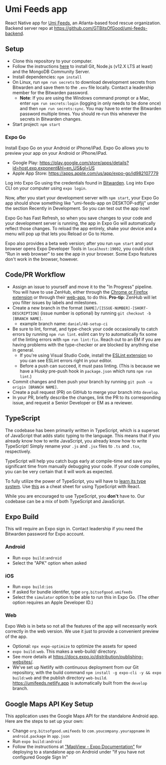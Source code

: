 # Umi Feeds app

React Native app for [Umi Feeds](https://umifeeds.org/), an Atlanta-based food rescue organization. Backend server repo at <https://github.com/GTBitsOfGood/umi-feeds-backend>.

## Setup

- Clone this repository to your computer.
- Follow the instructions [here](https://www.notion.so/gtbitsofgood/Getting-Started-56106473076a47eaa8c863741becbf34) to install Git, Node.js (v12.X LTS at least) and the MongoDB Community Server.
- Install dependencies: `npm install`
- On Linux, run `npm run secrets` to download development secrets from Bitwarden and save them to the `.env` file locally. Contact a leadership member for the Bitwarden password.
  - **Note**: If you are using the Windows command prompt or a Mac, enter `npm run secrets:login` (logging in only needs to be done once) and then `npm run secrets:sync`. You may have to enter the Bitwarden password multiple times. You should re-run this whenever the secrets in Bitwarden changes.
- Start project: `npm start`

### Expo Go

Install Expo Go on your Android or iPhone/iPad. Expo Go allows you to preview your app on your Android or iPhone/iPad.
- Google Play: https://play.google.com/store/apps/details?id=host.exp.exponent&hl=en_US&gl=US
- Apple App Store: https://apps.apple.com/us/app/expo-go/id982107779

Log into Expo Go using the credentials found in [Bitwarden](https://bitwarden.com/). Log into Expo CLI on your computer using `expo login`.

Now, after you start your development server with `npm start`, your Expo Go app should show something like "umi-feeds-app on DESKTOP-sdfjij" under the section Recently in Development. So you can test out the app now!

Expo Go has Fast Refresh, so when you save changes to your code and your development server is running, the app in Expo Go will automatically reflect those changes. To reload the app entirely, shake your device and a menu will pop up that lets you Reload or Go to Home.

Expo also provides a beta web version; after you run `npm start` and your browser opens Expo Developer Tools in `localhost:19002`, you could click "Run in web browser" to see the app in your browser. Some Expo features don't work in the browser, however. 

## Code/PR Workflow

- Assign an issue to yourself and move it to the "In Progress" pipeline. You will have to use ZenHub, either through the [Chrome or Firefox extension](https://www.zenhub.com/extension) or through their [web-app](https://app.zenhub.com/), to do this. **Pro-tip**: ZenHub will let you filter issues by labels and milestones.
- Create a new branch in the format `[NAME]/[ISSUE-NUMBER]-[SHORT-DESCRIPTION]` (issue number is optional) by running `git checkout -b [BRANCH NAME]`.
  - example branch name: `daniel/48-setup-ci`
- Be sure to lint, format, and type-check your code occasionally to catch errors by running `npm run lint`. eslint can try to automatically fix some of the linting errors with `npm run lint:fix`. Reach out to an EM if you are having problems with the type-checker or are blocked by anything else in general.
  - If you're using Visual Studio Code, install the [ESLint extension](https://marketplace.visualstudio.com/items?itemName=dbaeumer.vscode-eslint) so you can see ESLint errors right in your editor.
  - Before a push can succeed, it must pass linting. (This is because we have a Husky pre-push hook in `package.json` which runs `npm run lint`.)
- Commit changes and then push your branch by running `git push -u origin [BRANCH NAME]`.
- Create a pull request (PR) on GitHub to merge your branch into `develop`.
- In your PR, briefly describe the changes, link the PR to its corresponding issue, and request a Senior Developer or EM as a reviewer.

## TypeScript

The codebase has been primarily written in TypeScript, which is a superset of JavaScript that adds static typing to the language. This means that if you already know how to write JavaScript, you already know how to write TypeScript! Simply rename your `.js` and `.jsx` files to `.ts` and `.tsx`, respectively.

TypeScript will help you catch bugs early at compile-time and save you significant time from manually debugging your code. If your code compiles, you can be very certain that it will work as expected.

To fully utilize the power of TypeScript, you will have to [learn its type system](https://learnxinyminutes.com/docs/typescript/). Use [this](https://github.com/typescript-cheatsheets/react-typescript-cheatsheet/blob/master/README.md#section-2-getting-started) as a cheat sheet for using TypeScript with React.

While you are encouraged to use TypeScript, you **don't** have to. Our codebase can be a mix of both TypeScript and JavaScript.

## Expo Build
This will require an Expo sign in. Contact leadership if you need the Bitwarden password for Expo account.

### Android
- Run `expo build:android`
- Select the "APK" option when asked

### iOS
- Run `expo build:ios`
- If asked for bundle identifer, type `org.bitsofgood.umifeeds`
- Select the `simulator` option to be able to run this in Expo Go. (The other option requires an Apple Developer ID.)

### Web
Expo Web is in beta so not all the features of the app will necessarily work correctly in the web version. We use it just to provide a convenient preview of the app.
- Optional: `npx expo-optimize` to optimize the assets for speed
- `expo build:web`. This makes a web-build/ directory.
- See more details at https://docs.expo.io/distribution/publishing-websites/.
- We've set up Netlify with continuous deployment from our Git repository, with the build command `npm install -g expo-cli -y && expo build:web` and the publish directory `web-build`. https://umifeeds.netlify.app is automatically built from the `develop` branch.

## Google Maps API Key Setup 

This application uses the Google Maps API for the standalone Android app. Here are the steps to set up your own:
- Change `org.bitsofgood.umifeeds` to `com.youcompany.yourappname` in `android.package` in `app.json`
- Run `expo build:android` 
- Follow the instructions at ["MapView - Expo Documentation"](https://docs.expo.io/versions/v40.0.0/sdk/map-view/#deploying-to-a-standalone-app-on-android) for deploying to a standalone app on Android under "If you have not configured Google Sign In"


